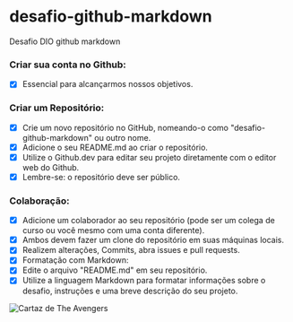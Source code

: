 # desafio-github-markdown
Desafio DIO github markdown

### Criar sua conta no Github:
- [x] Essencial para alcançarmos nossos objetivos.

### Criar um Repositório:
- [x] Crie um novo repositório no GitHub, nomeando-o como "desafio-github-markdown" ou outro nome.
- [x] Adicione o seu README.md ao criar o repositório.
- [x] Utilize o Github.dev para editar seu projeto diretamente com o editor web do Github.
- [x] Lembre-se: o repositório deve ser público.

### Colaboração:
- [x] Adicione um colaborador ao seu repositório (pode ser um colega de curso ou você mesmo com uma conta diferente).
- [x] Ambos devem fazer um clone do repositório em suas máquinas locais.
- [x] Realizem alterações, Commits, abra issues e pull requests.
- [x] Formatação com Markdown:
- [x] Edite o arquivo "README.md" em seu repositório.
- [x] Utilize a linguagem Markdown para formatar informações sobre o desafio, instruções e uma breve descrição do seu projeto.

![Cartaz de The Avengers]([https://pt.wikipedia.org/wiki/The_Avengers_%282012%29#/media/Ficheiro:The_Avengers_Cartaz.jpg](https://camo.githubusercontent.com/aad78b09a526e36cd1b6b94f89f539cc42744a54f610fa4dfb30be2df690c500/68747470733a2f2f692e70696e696d672e636f6d2f6f726967696e616c732f36622f37652f64332f36623765643339633337353163393264663264336563653136613332393932352e676966))
